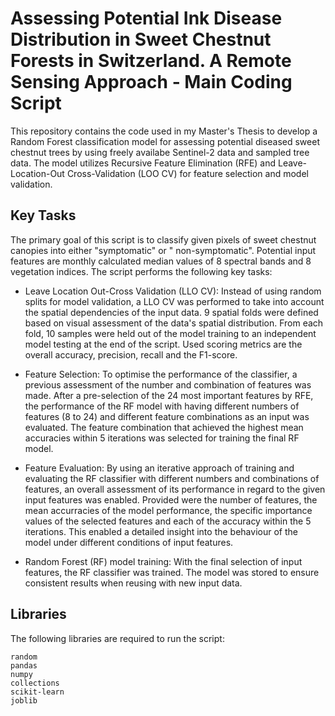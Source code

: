 # Assessing Potential Ink Disease Distribution in Sweet Chestnut Forests in Switzerland. A Remote Sensing Approach - Main Coding Script

This repository contains the code used in my Master's Thesis to develop a Random Forest classification model for assessing potential diseased sweet chestnut trees by using freely availabe Sentinel-2 data and sampled tree data. The model utilizes Recursive Feature Elimination (RFE) and Leave-Location-Out Cross-Validation (LOO CV) for feature selection and model validation.

## Key Tasks
The primary goal of this script is to classify given pixels of sweet chestnut canopies into either "symptomatic" or " non-symptomatic". Potential input features are monthly calculated median values of 8 spectral bands and 8 vegetation indices. The script performs the following key tasks:

 - Leave Location Out-Cross Validation (LLO CV): Instead of using random splits for model validation, a LLO CV was performed to take into account the spatial dependencies of the input data. 9 spatial folds were defined based on visual assessment of the data's spatial distribution. From each fold, 10 samples were held out of the model training to an independent model testing at the end of the script. Used scoring metrics are the overall accuracy, precision, recall and the F1-score.

 - Feature Selection: To optimise the performance of the classifier, a previous assessment of the number and combination of features was made. After a pre-selection of the 24 most important features by RFE, the performance of the RF model with having different numbers of features (8 to 24) and different feature combinations as an input was evaluated. The feature combination that achieved the highest mean accuracies within 5 iterations was selected for training the final RF model.

- Feature Evaluation: By using an iterative approach of training and evaluating the RF classifier with different numbers and combinations of features, an overall assessment of its performance in regard to the given input features was enabled. Provided were the number of features, the mean accurracies of the model performance, the specific importance values of the selected features and each of the accuracy within the 5 iterations. This enabled a detailed insight into the behaviour of the model under different conditions of input features.

- Random Forest (RF) model training: With the final selection of input features, the RF classifier was trained. The model was stored to ensure consistent results when reusing with new input data. 

## Libraries
The following libraries are required to run the script:

    random
    pandas
    numpy
    collections
    scikit-learn
    joblib




